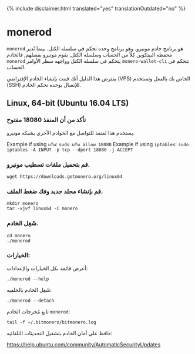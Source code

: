 {% include disclaimer.html translated="yes" translationOutdated="no" %}

# monerod

`monerod` هو برنامج خادم مونيرو. وهو برنامج وحده تحكم في سلسله الكتل. بينما
تُدير محفظه البيتكوين كلاً من الحساب وسلسله الكتل, يقوم مونيرو بفصلهم,
فالخادم `monerod` يتحكم في سلسله الكتل وواجهه سطر الأوامر
`monero-wallet-cli` تتحكم في الحساب.

يفترض هذا الدليل أنك قمت بإنشاء الخادم الإفتراضي (VPS) الخاص بك بالفعل
وتستخدم (SSH) للإتصال بوحده تحكم الخادم.

## Linux, 64-bit (Ubuntu 16.04 LTS)

### تأكد من أن المنفذ 18080 مفتوح

يستخدم هذا لمنفذ للتواصل مع الخوادم الأخري بشبكه مونيرو.

Example if using `ufw`: `sudo ufw allow 18080` Example if using `iptables`:
`sudo iptables -A INPUT -p tcp --dport 18080 -j ACCEPT`

### قم بتحميل ملفات تسطيب مونيرو.

    wget https://downloads.getmonero.org/linux64

### قم بإنشاء مجلد جديد وفك ضغط الملف.

    mkdir monero
    tar -xjvf linux64 -C monero

### شَغِل الخادم.

    cd monero
    ./monerod

### الخيارات:

أعرض قائمه بكل الخيارات والإعدادات:

    ./monerod --help

شَغِل الخادم بالخلفيه:

    ./monerod --detach

تابع مُخرجات الخادم `monerod`:

    tail -f ~/.bitmonero/bitmonero.log

حافظ علي أمان الخادم بتشغيل التحديثات التلقائيه:

https://help.ubuntu.com/community/AutomaticSecurityUpdates


